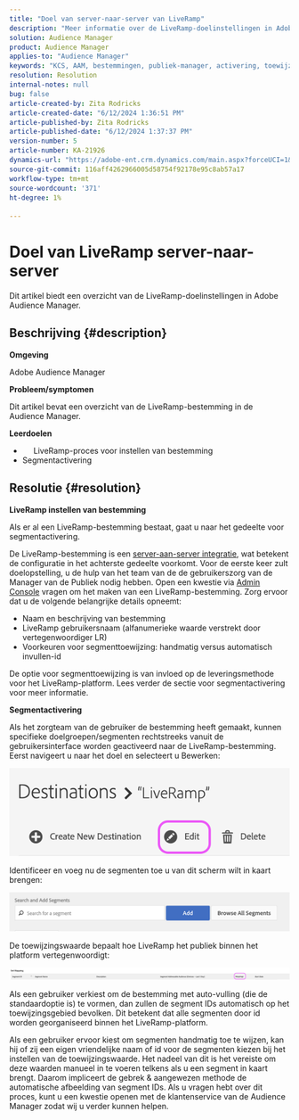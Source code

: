 ```yaml
---
title: "Doel van server-naar-server van LiveRamp"
description: "Meer informatie over de LiveRamp-doelinstellingen in Adobe Audience Manager."
solution: Audience Manager
product: Audience Manager
applies-to: "Audience Manager"
keywords: "KCS, AAM, bestemmingen, publiek-manager, activering, toewijzingen, S2S, server-aan-server"
resolution: Resolution
internal-notes: null
bug: false
article-created-by: Zita Rodricks
article-created-date: "6/12/2024 1:36:51 PM"
article-published-by: Zita Rodricks
article-published-date: "6/12/2024 1:37:37 PM"
version-number: 5
article-number: KA-21926
dynamics-url: "https://adobe-ent.crm.dynamics.com/main.aspx?forceUCI=1&pagetype=entityrecord&etn=knowledgearticle&id=857a98cd-c028-ef11-840b-000d3a372703"
source-git-commit: 116aff4262966005d58754f92178e95c8ab57a17
workflow-type: tm+mt
source-wordcount: '371'
ht-degree: 1%

---
```


# Doel van LiveRamp server-naar-server


Dit artikel biedt een overzicht van de LiveRamp-doelinstellingen in Adobe Audience Manager.

## Beschrijving {#description}


<b>Omgeving</b>

Adobe Audience Manager

<b>Probleem/symptomen</b>

Dit artikel bevat een overzicht van de LiveRamp-bestemming in de Audience Manager.

<b>Leerdoelen</b>

- &#x200B; &#x200B; &#x200B; &#x200B; &#x200B; LiveRamp-proces voor instellen van bestemming
- Segmentactivering



## Resolutie {#resolution}


<b>LiveRamp instellen van bestemming</b>

Als er al een LiveRamp-bestemming bestaat, gaat u naar het gedeelte voor segmentactivering. 

De LiveRamp-bestemming is een [server-aan-server integratie](https://experienceleague.adobe.com/docs/audience-manager/user-guide/features/destinations/device-based/device-based-destinations-list.html?lang=en), wat betekent de configuratie in het achterste gedeelte voorkomt. Voor de eerste keer zult doelopstelling, u de hulp van het team van de de gebruikerszorg van de Manager van de Publiek nodig hebben. Open een kwestie via [Admin Console](https://adminconsole.adobe.com/) vragen om het maken van een LiveRamp-bestemming. Zorg ervoor dat u de volgende belangrijke details opneemt:

- Naam en beschrijving van bestemming
- LiveRamp gebruikersnaam (alfanumerieke waarde verstrekt door vertegenwoordiger LR)
- Voorkeuren voor segmenttoewijzing: handmatig versus automatisch invullen-id


De optie voor segmenttoewijzing is van invloed op de leveringsmethode voor het LiveRamp-platform. Lees verder de sectie voor segmentactivering voor meer informatie.



<b>Segmentactivering</b>

Als het zorgteam van de gebruiker de bestemming heeft gemaakt, kunnen specifieke doelgroepen/segmenten rechtstreeks vanuit de gebruikersinterface worden geactiveerd naar de LiveRamp-bestemming. Eerst navigeert u naar het doel en selecteert u Bewerken:

![](assets/bd9e9cba-89e3-ed11-a7c7-6045bd0065b6.png)



Identificeer en voeg nu de segmenten toe u van dit scherm wilt in kaart brengen:

![](assets/d96041d3-89e3-ed11-a7c7-6045bd0065b6.png)

De toewijzingswaarde bepaalt hoe LiveRamp het publiek binnen het platform vertegenwoordigt: 

![](assets/75158bf1-89e3-ed11-a7c7-6045bd0065b6.png)

Als een gebruiker verkiest om de bestemming met auto-vulling (die de standaardoptie is) te vormen, dan zullen de segment IDs automatisch op het toewijzingsgebied bevolken. Dit betekent dat alle segmenten door id worden georganiseerd binnen het LiveRamp-platform.

Als een gebruiker ervoor kiest om segmenten handmatig toe te wijzen, kan hij of zij een eigen vriendelijke naam of id voor de segmenten kiezen bij het instellen van de toewijzingswaarde. Het nadeel van dit is het vereiste om deze waarden manueel in te voeren telkens als u een segment in kaart brengt. Daarom impliceert de gebrek &amp; aangewezen methode de automatische afbeelding van segment IDs. Als u vragen hebt over dit proces, kunt u een kwestie openen met de klantenservice van de Audience Manager zodat wij u verder kunnen helpen.
